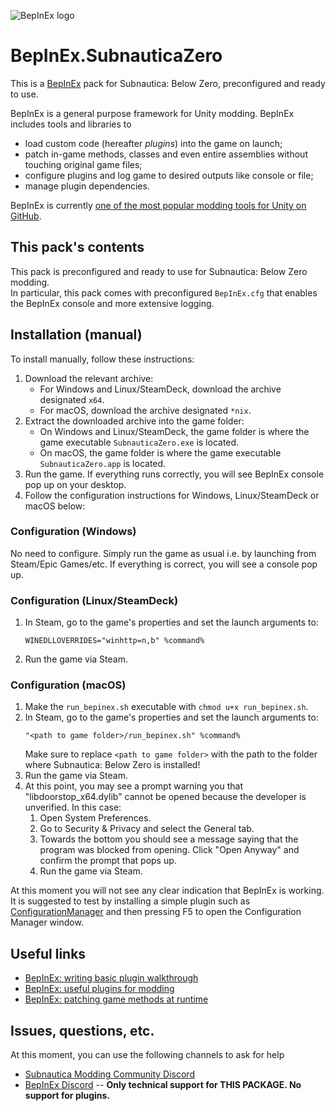 ![BepInEx logo](https://avatars2.githubusercontent.com/u/39589027?s=256)

# BepInEx.SubnauticaZero

This is a [BepInEx](https://github.com/BepInEx/BepInEx) pack for Subnautica: Below Zero, preconfigured and ready to use.

BepInEx is a general purpose framework for Unity modding. BepInEx includes tools and libraries to

-   load custom code (hereafter _plugins_) into the game on launch;
-   patch in-game methods, classes and even entire assemblies without touching original game files;
-   configure plugins and log game to desired outputs like console or file;
-   manage plugin dependencies.

BepInEx is currently [one of the most popular modding tools for Unity on GitHub](https://github.com/topics/modding?o=desc&s=stars).

## This pack's contents

This pack is preconfigured and ready to use for Subnautica: Below Zero modding.  
In particular, this pack comes with preconfigured `BepInEx.cfg` that enables the BepInEx console and more extensive logging.

## Installation (manual)

To install manually, follow these instructions:

1. Download the relevant archive:
    - For Windows and Linux/SteamDeck, download the archive designated `x64`.
    - For macOS, download the archive designated `*nix`.
2. Extract the downloaded archive into the game folder:
    - On Windows and Linux/SteamDeck, the game folder is where the game executable `SubnauticaZero.exe` is located.
    - On macOS, the game folder is where the game executable `SubnauticaZero.app` is located.
3. Run the game. If everything runs correctly, you will see BepInEx console pop up on your desktop.
4. Follow the configuration instructions for Windows, Linux/SteamDeck or macOS below:

### Configuration (Windows)

No need to configure. Simply run the game as usual i.e. by launching from Steam/Epic Games/etc. If everything is correct, you will see a console pop up.

### Configuration (Linux/SteamDeck)

1. In Steam, go to the game's properties and set the launch arguments to:
    ```
    WINEDLLOVERRIDES="winhttp=n,b" %command%
    ```
2. Run the game via Steam.

### Configuration (macOS)

1. Make the `run_bepinex.sh` executable with `chmod u+x run_bepinex.sh`.
2. In Steam, go to the game's properties and set the launch arguments to:
    ```
    "<path to game folder>/run_bepinex.sh" %command%
    ```
    Make sure to replace `<path to game folder>` with the path to the folder where Subnautica: Below Zero is installed!
3. Run the game via Steam.
4. At this point, you may see a prompt warning you that "libdoorstop_x64.dylib" cannot be opened because the developer is unverified. In this case:
   1. Open System Preferences.
   2. Go to Security & Privacy and select the General tab.
   3. Towards the bottom you should see a message saying that the program was blocked from opening. Click "Open Anyway" and confirm the prompt that pops up.
   4. Run the game via Steam.

At this moment you will not see any clear indication that BepInEx is working. It is suggested to test by installing a simple plugin such as [ConfigurationManager](https://www.nexusmods.com/subnautica/mods/1112) and then pressing F5 to open the Configuration Manager window.

## Useful links

-   [BepInEx: writing basic plugin walkthrough](https://docs.bepinex.dev/articles/dev_guide/plugin_tutorial/)
-   [BepInEx: useful plugins for modding](https://docs.bepinex.dev/articles/dev_guide/dev_tools.html)
-   [BepInEx: patching game methods at runtime](https://docs.bepinex.dev/articles/dev_guide/runtime_patching.html)

## Issues, questions, etc.

At this moment, you can use the following channels to ask for help

-   [Subnautica Modding Community Discord](https://discord.gg/UpWuWwq)
-   [BepInEx Discord](https://discord.gg/MpFEDAg) -- **Only technical support for THIS PACKAGE. No support for plugins.**
